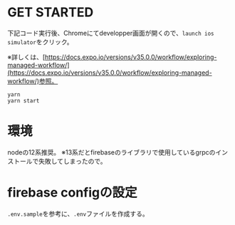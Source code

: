 # GET STARTED

下記コード実行後、Chromeにてdevelopper画面が開くので、`launch ios simulator`をクリック。

※詳しくは、[https://docs.expo.io/versions/v35.0.0/workflow/exploring-managed-workflow/](https://docs.expo.io/versions/v35.0.0/workflow/exploring-managed-workflow/)参照。

```
yarn
yarn start
```

# 環境

nodeの12系推奨。
※13系だとfirebaseのライブラリで使用しているgrpcのインストールで失敗してしまったので。

# firebase configの設定

`.env.sample`を参考に、`.env`ファイルを作成する。
